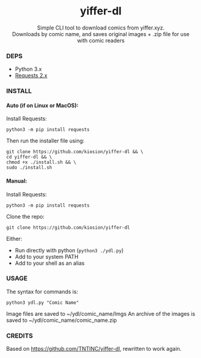 <div align=center>
  <h1>yiffer-dl</h1>
  <p>Simple CLI tool to download comics from yiffer.xyz.<br>Downloads by comic name, and saves original images + .zip file for use with comic readers</p>
</div>
  
### DEPS
- Python 3.x
- [Requests 2.x](https://pypi.org/project/requests/)

### INSTALL
#### Auto (if on Linux or MacOS):
Install Requests:
```
python3 -m pip install requests
```
Then run the installer file using:
```
git clone https://github.com/kiosion/yiffer-dl && \
cd yiffer-dl && \
chmod +x ./install.sh && \
sudo ./install.sh
```

#### Manual:
Install Requests:
```
python3 -m pip install requests
```
Clone the repo:
```
git clone https://github.com/kiosion/yiffer-dl
```
Either:
- Run directly with python (`python3 ./ydl.py`)
- Add to your system PATH
- Add to your shell as an alias

### USAGE
The syntax for commands is:

```
python3 ydl.py "Comic Name"
```

Image files are saved to ~/ydl/comic_name/Imgs
An archive of the images is saved to ~/ydl/comic_name/comic_name.zip

### CREDITS

Based on https://github.com/TNTINC/yiffer-dl, rewritten to work again.

